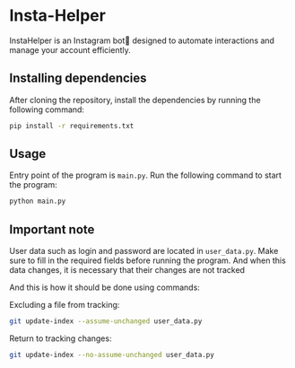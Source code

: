 # Insta-Helper
InstaHelper is an Instagram bot🤖 designed to automate interactions and manage your account efficiently.

## Installing dependencies

After cloning the repository, install the dependencies by running the following command:

```sh
pip install -r requirements.txt

```
## Usage
Entry point of the program is `main.py`. Run the following command to start the program:

```sh
python main.py
```

## Important note
User data such as login and password are located in `user_data.py`. Make sure to fill in the required fields before running the program.
And when this data changes, it is necessary that their changes are not tracked

And this is how it should be done using commands:

Excluding a file from tracking:
```sh
git update-index --assume-unchanged user_data.py
```

Return to tracking changes:
```sh
git update-index --no-assume-unchanged user_data.py
```